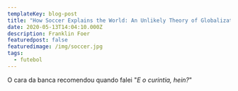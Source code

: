 ```yaml
---
templateKey: blog-post
title: "How Soccer Explains the World: An Unlikely Theory of Globalization"
date: 2020-05-13T14:04:10.000Z
description: Franklin Foer
featuredpost: false
featuredimage: /img/soccer.jpg
tags:
  - futebol
---
```

O cara da banca recomendou quando falei "*E o curintia, hein?*"